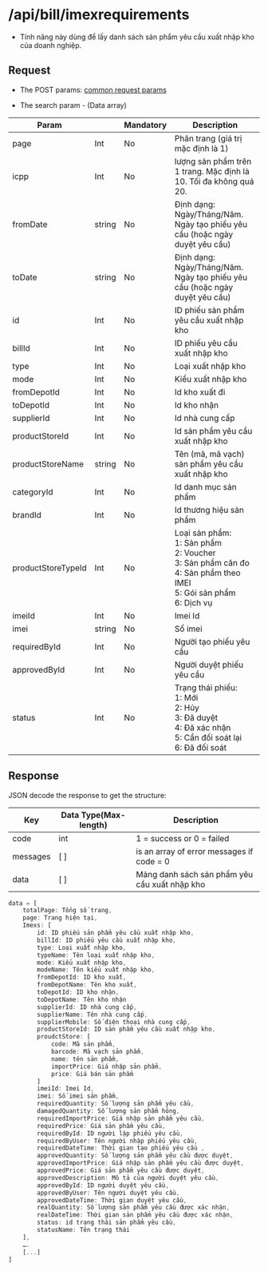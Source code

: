 # /api/bill/imexrequirements

- Tính năng này dùng để lấy danh sách sản phẩm yêu cầu xuất nhập kho của doanh nghiệp.

## Request
- The POST params: [common request params](/api.md#request)
 
- The search param - (Data array)

Param | | Mandatory | Description 
-------- | ------- | --------- | -------
page | Int | No | Phân trang (giá trị mặc định là 1)
icpp | Int | No | lượng sản phẩm trên 1 trang. Mặc định là 10. Tối đa không quá 20.
fromDate | string | No | Định dạng: Ngày/Tháng/Năm. Ngày tạo phiếu yêu cầu (hoặc ngày duyệt yêu cầu)
toDate | string | No | Định dạng: Ngày/Tháng/Năm. Ngày tạo phiếu yêu cầu (hoặc ngày duyệt yêu cầu)
id | Int | No | ID phiếu sản phẩm yêu cầu xuất nhập kho
billId | Int |  No | ID phiếu yêu cầu xuất nhập kho
type | Int |No | Loại xuất nhập kho
mode | Int | No | Kiểu xuất nhập kho
fromDepotId | Int | No | Id kho xuất đi
toDepotId | Int | No | Id kho nhận
supplierId | Int | No | Id nhà cung cấp
productStoreId | Int |No | Id sản phẩm yêu cầu xuất nhập kho
productStoreName | string | No | Tên (mã, mã vạch) sản phẩm yêu cầu xuất nhập kho
categoryId | Int | No  | Id danh mục sản phẩm
brandId | Int| No | Id thương hiệu sản phẩm
productStoreTypeId| Int | No | Loại sản phẩm: <br>1: Sản phẩm <br> 2: Voucher <br> 3: Sản phẩm cân đo <br> 4: Sản phẩm theo IMEI <br> 5: Gói sản phẩm <br>6: Dịch vụ
imeiId | Int | No | Imei Id
imei | string | No | Số imei
requiredById | Int | No | Người tạo phiếu yêu cầu
approvedById | Int | No | Người duyệt phiếu yêu cầu
status | Int | No | Trạng thái phiếu: <br>1: Mới<br>2: Hủy<br>3: Đã duyệt<br>4: Đã xác nhận<br>5: Cần đối soát lại<br>6: Đã đối soát

## Response
JSON decode the response to get the structure:

Key | Data Type(Max-length) | Description
--------- | ------------ |----------
code | int | 1 = success or 0 = failed
messages | [ ] | is an array of error messages if code = 0
data | [ ] | Mảng danh sách sản phẩm yêu cầu xuất nhập kho

```js
data = [
    totalPage: Tổng số trang,
	page: Trang hiện tại,
	Imexs: [
		id: ID phiếu sản phẩm yêu cầu xuất nhập kho,
		billId: ID phiếu yêu cầu xuất nhập kho,
		type: Loại xuất nhập kho,
		typeName: Tên loại xuất nhập kho,
		mode: Kiểu xuất nhập kho,
		modeName: Tên kiểu xuất nhập kho,
		fromDepotId: ID kho xuất,
		fromDepotName: Tên kho xuất,
		toDepotId: ID kho nhận,
		toDepotName: Tên kho nhận
		supplierId: ID nhà cung cấp,
		supplierName: Tên nhà cung cấp,
		supplierMobile: Số điện thoại nhà cung cấp,
		productStoreId: ID sản phẩm yêu cầu xuất nhập kho,
		proudctStore: [
			code: Mã sản phẩm,
			barcode: Mã vạch sản phẩm,
			name: tên sản phẩm,
			importPrice: Giá nhập sản phẩm,
			price: Giá bán sản phẩm
		]
		imeiId: Imei Id,
		imei: Số imei sản phẩm,
		requiredQuantity: Số lượng sản phẩm yêu cầu,
		damagedQuantity: Số lượng sản phẩm hỏng,
		requiredImportPrice: Giá nhập sản phẩm yêu cầu,
		requiredPrice: Giá sản phẩm yêu cầu,
		requiredById: ID người lập phiếu yêu cầu,
		requiredByUser: Tên người nhập phiếu yêu cầu,
		requiredDateTime: Thời gian tạo phiếu yêu cầu ,
		approvedQuantity: Số lượng sản phẩm yêu cầu được duyệt,
		approvedImportPrice: Giá nhập sản phẩm yêu cầu được duyệt,
		approvedPrice: Giá sản phẩm yêu cầu được duyệt,
		approvedDescription: Mô tả của người duyệt yêu cầu,
		approvedById: ID người duyệt yêu cầu,
		approvedByUser: Tên người duyệt yêu cầu,
		approvedDateTime: Thời gian duyệt yêu cầu,
		realQuantity: Số lượng sản phẩm yêu cầu được xác nhận,
		realDateTime: Thời gian sản phẩm yêu cầu được xác nhận,
		status: id trạng thái sản phẩm yêu cầu,
		statusName: Tên trạng thái
	],
	….
	[...]
]
```
